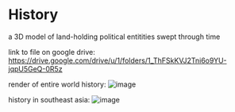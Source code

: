 # History
a 3D model of land-holding political entitities swept through time

link to file on google drive: https://drive.google.com/drive/u/1/folders/1_ThFSkKVJ2Tni6o9YU-jqpU5GeQ-0R5z

render of entire world history:
![image](https://user-images.githubusercontent.com/46803624/128796326-5cd93f20-e96e-42f4-a9ae-81faf1b1a5aa.png)

history in southeast asia:
![image](https://user-images.githubusercontent.com/46803624/128796682-b06d06dc-fc8b-4070-b171-fad6416c69c0.png)
